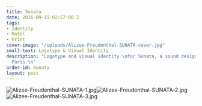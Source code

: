```yaml
---
title: Sunata
date: 2016-09-15 02:57:00 Z
tags:
- Identity
- Hotel
- Print
cover-image: "/uploads/Alizee-Freudenthal-SUNATA-cover.jpg"
small-text: Logotype & Visual Identity
description: "Logotype and visual identity \nfor Sunata, a sound design \nstudio in
  Paris.\n"
order-id: Sunata
layout: post
---
```


![Alizee-Freudenthal-SUNATA-1.jpg](/uploads/Alizee-Freudenthal-SUNATA-1.jpg)![Alizee-Freudenthal-SUNATA-2.jpg](/uploads/Alizee-Freudenthal-SUNATA-2.jpg)![Alizee-Freudenthal-SUNATA-3.jpg](/uploads/Alizee-Freudenthal-SUNATA-3.jpg)